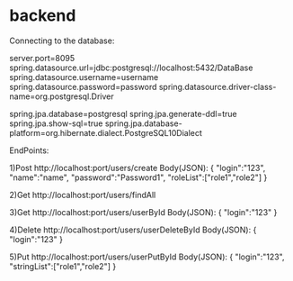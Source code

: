 # backend

Сonnecting to the database:

server.port=8095
spring.datasource.url=jdbc:postgresql://localhost:5432/DataBase
spring.datasource.username=username
spring.datasource.password=password
spring.datasource.driver-class-name=org.postgresql.Driver

spring.jpa.database=postgresql
spring.jpa.generate-ddl=true
spring.jpa.show-sql=true
spring.jpa.database-platform=org.hibernate.dialect.PostgreSQL10Dialect

EndPoints:

1)Post
http://localhost:port/users/create
Body(JSON):
{
    "login":"123",
    "name":"name",
    "password":"Password1",
    "roleList":["role1","role2"]
}

2)Get
http://localhost:port/users/findAll

3)Get
http://localhost:port/users/userById
Body(JSON):
{
    "login":"123"
}

4)Delete
http://localhost:port/users/userDeleteById
Body(JSON):
{
    "login":"123"
}

5)Put
http://localhost:port/users/userPutById
Body(JSON):
{
    "login":"123",
    "stringList":["role1","role2"]
}
